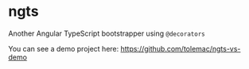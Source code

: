 # ngts
Another Angular TypeScript bootstrapper using `@decorators`

You can see a demo project here: https://github.com/tolemac/ngts-vs-demo
